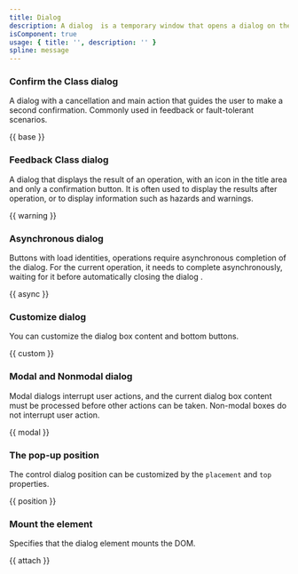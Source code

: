 ```yaml
---
title: Dialog 
description: A dialog  is a temporary window that opens a dialog on the page to host the corresponding information and actions when you do not want to interrupt the overall task flow, but you need to present information to the user or get a user response.
isComponent: true
usage: { title: '', description: '' }
spline: message
---
```


### Confirm the Class dialog 

A dialog  with a cancellation and main action that guides the user to make a second confirmation. Commonly used in feedback or fault-tolerant scenarios.

{{ base }}

### Feedback Class dialog 

A dialog that displays the result of an operation, with an icon in the title area and only a confirmation button. It is often used to display the results after operation, or to display information such as hazards and warnings.

{{ warning }}

### Asynchronous   dialog 

Buttons with load identities, operations require asynchronous completion of the dialog. For the current operation, it needs to complete asynchronously, waiting for it before automatically closing the dialog .

{{ async }}

### Customize  dialog 

You can customize the dialog box content and bottom buttons.

{{ custom }}

### Modal and Nonmodal  dialog 

Modal dialogs interrupt user actions, and the current dialog box content must be processed before other actions can be taken. Non-modal boxes do not interrupt user action.

{{ modal }}

### The pop-up position
The control dialog position can be customized by the `placement` and `top` properties.

{{ position }}


### Mount the element

Specifies that the dialog  element mounts the DOM.

{{ attach }}


